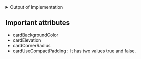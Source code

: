 <details><summary> Output of Implementation </summary>
<img height="400" src="https://user-images.githubusercontent.com/94545831/216537619-3c4e32ba-27a0-48cb-b957-d623e7d8418e.jpeg" />

</details>

## Important attributes

- cardBackgroundColor
- cardElevation
- cardCornerRadius
- cardUseCompactPadding : It has two values true and false.
